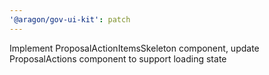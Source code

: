 ```yaml
---
'@aragon/gov-ui-kit': patch
---
```


Implement ProposalActionItemsSkeleton component, update ProposalActions component to support loading state
